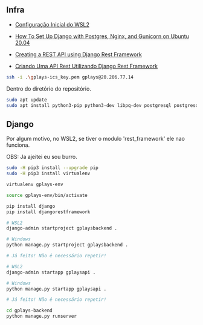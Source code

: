 ## Infra

* [Configuração Inicial do WSL2](https://fonti95.notion.site/Trabalho-linux-77bb89d5f7a342339e9818dc973275cd)

* [How To Set Up Django with Postgres, Nginx, and Gunicorn on Ubuntu 20.04](https://www.digitalocean.com/community/tutorials/how-to-set-up-django-with-postgres-nginx-and-gunicorn-on-ubuntu-20-04)

* [Creating a REST API using Django Rest Framework](https://www.ginkgobioworks.com/2021/02/04/creating-a-rest-api-using-django-rest-framework/)

* [Criando Uma API Rest Utilizando Django Rest Framework](https://medium.com/@marcosrabaioli/criando-uma-api-rest-utilizando-django-rest-framework-parte-1-55ac3e394fa)

```zsh
ssh -i .\gplays-ics_key.pem gplays@20.206.77.14
```
Dentro do diretório do repositório.
```zsh
sudo apt update
sudo apt install python3-pip python3-dev libpq-dev postgresql postgresql-contrib nginx curl
```
## Django

Por algum motivo, no WSL2, se tiver o modulo 'rest_framework' ele nao funciona.

OBS: Ja ajeitei eu sou burro.

```zsh
sudo -H pip3 install --upgrade pip
sudo -H pip3 install virtualenv
```

```zsh
virtualenv gplays-env
```

```zsh
source gplays-env/bin/activate
```

```zsh
pip install django 
pip install djangorestframework
```

```zsh
# WSL2
django-admin startproject gplaysbackend .

# Windows
python manage.py startproject gplaysbackend .

# Já feito! Não é necessário repetir!
```

```zsh
# WSL2
django-admin startapp gplaysapi .

# Windows
python manage.py startapp gplaysapi .

# Já feito! Não é necessário repetir!
```

```zsh
cd gplays-backend
python manage.py runserver
```